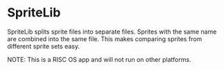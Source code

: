 # SpriteLib
SpriteLib splits sprite files into separate files. Sprites with the same name are combined into the same file. This makes comparing sprites from different sprite sets easy.

NOTE: This is a RISC OS app and will not run on other platforms.
